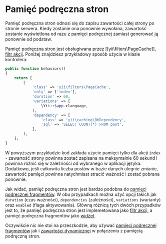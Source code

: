 Pamięć podręczna stron
======================

Pamięć podręczna stron odnosi się do zapisu zawartości całej strony po stronie serwera. Kiedy zostanie ona ponownie wywołana, 
zawartość zostanie wyświetlona od razu z pamięci podręcznej zamiast generować ją ponownie od podstaw.

Pamięć podręczna stron jest obsługiwana przez [[yii\filters\PageCache]], [filtr akcji](structure-filters.md).
Poniżej znajdziesz przykładowy sposób użycia w klasie kontrolera:

```php
public function behaviors()
{
    return [
        [
            'class' => 'yii\filters\PageCache',
            'only' => ['index'],
            'duration' => 60,
            'variations' => [
                \Yii::$app->language,
            ],
            'dependency' => [
                'class' => 'yii\caching\DbDependency',
                'sql' => 'SELECT COUNT(*) FROM post',
            ],
        ],
    ];
}
```

W powyższym przykładzie kod zakłada użycie pamięci tylko dla akcji `index` - zawartość strony powinna zostać zapisana na maksymalnie 
60 sekund i powinna różnić się w zależności od wybranego w aplikacji języka. Dodatkowo, jeśli całkowita liczba postów w bazie danych ulegnie zmianie, 
zawartość pamięci powinna natychmiast stracić ważność i zostać pobrana ponownie.

Jak widać, pamięć podręczna stron jest bardzo podobna do [pamięci podręcznej fragmentów](caching-fragment.md). W obu przypadkach można 
użyć opcji takich jak `duration` (czas ważności), `dependencies` (zależności), `variations` (warianty) oraz `enabled` (flaga aktywowania). 
Główną różnicą tych dwóch przypadków jest to, że pamięć podręczna stron jest implemetowana jako [filtr akcji](structure-filters.md), a 
pamięć podręczna fragmentów jako [widżet](structure-widgets.md).

Oczywiście nic nie stoi na przeszkodzie, aby używać [pamięci podręcznej fragmentów](caching-fragment.md) jak 
i [zawartości dynamicznej](caching-fragment.md#dynamic-content) w połączeniu z pamięcią podręczną stron.

